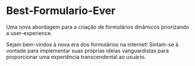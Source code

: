 # Best-Formulario-Ever
Uma nova abordagem para a criação de formulários dinâmicos priorizando a user-experience.

Sejam bem-vindos à nova era dos formulários na internet! Sintam-se à vontade para implementar suas próprias ideias vanguardistas para proporcionar uma experiência transcendental ao usuário.

